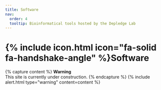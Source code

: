 ```yaml
---
title: Software
nav:
  order: 4
  tooltip: Bioinformatical tools hosted by the Depledge Lab
---
```


# {% include icon.html icon="fa-solid fa-handshake-angle" %}Software

{% capture content %}
**Warning**<br>
This site is currently under construction.
{% endcapture %}
{% include alert.html type="warning" content=content %}